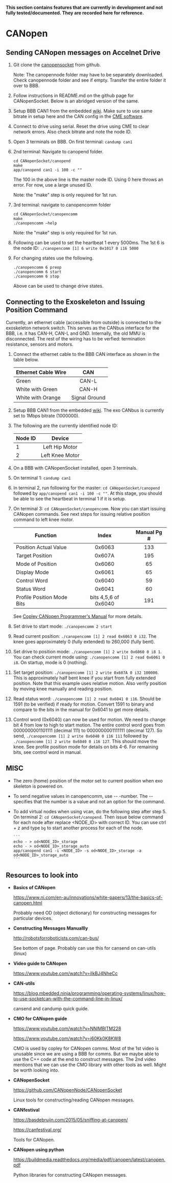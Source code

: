 **This section contains features that are currently in development and not fully tested/documented. They are recorded here for reference.**
# CANopen

## Sending CANopen messages on Accelnet Drive
1. Git clone the [canopensocket](https://github.com/CANopenNode/CANopenSocket) from github. 
   
      Note: The canopennode folder may have to be separately downloaded. Check canopennode folder and see if empty. Transfer the entire folder it over to BBB. 

2. Follow instructions in README.md on the github page for CANopenSocket. Below is an abridged version of the same.
3.	Setup BBB CAN1 from the embedded [wiki](https://embeded.readthedocs.io/en/latest/canbus/#configuring-the-bbb-can-interface). Make sure to use same bitrate in setup here and the CAN config in the [CME software](https://embeded.readthedocs.io/en/latest/canbus/#accelnet-serial-comms). 
4.	Connect to drive using serial. Reset the drive using CME to clear network errors. Also check bitrate and note the node ID.
5.	Open 3 terminals on BBB. On first terminal: `candump can1`

6.	2nd terminal: Navigate to canopend folder.  
      ```
      cd CANopenSocket/canopend
      make
      app/canopend can1 -i 100 -c ""
      ```

      The 100
       in the above line is the master node ID. Using 0 here throws an error. For now, use a large unused ID.
       
       Note: the "make" step is only required for 1st run.

8.	3rd terminal: navigate to canopencomm folder
   
      ```
      cd CANopenSocket/canopencomm
      make
      ./canopencomm –help
      ```
      
      Note: the "make" step is only required for 1st run.

9. Following can be used to set the heartbeat 1 every 5000ms. The 1st 6 is the node ID: `./canopencomm [1] 6 write 0x1017 0 i16 5000`


10. For changing states use the following.  
      ```
      ./canopencomm 6 preop
      ./canopencomm 6 start
      ./canopencomm 6 stop
      ```
      
      Above can be used to change drive states.

## Connecting to the Exoskeleton and Issuing Position Command

Currently, an ethernet cable (accessible from outside) is connected to the exoskeleton network switch. This serves as the CANbus interface for the BBB, i.e. it has CAN-H, CAN-L and GND. Internally, the old MMU is disconnected. The rest of the wiring has to be verfied: termination resistance, sensors and motors.

1. Connect the ethernet cable to the BBB CAN interface as shown in the table below.

      | Ethernet Cable Wire | CAN                    |
      | ------------------- |:----------------------:|
      | Green               | CAN-L                  |
      | White with Green    | CAN-H                  |
      | White with Orange   | Signal Ground          |

2.	Setup BBB CAN1 from the embedded [wiki](https://embeded.readthedocs.io/en/latest/canbus/#configuring-the-bbb-can-interface). The exo CANbus is currently set to 1Mbps bitrate (1000000).
3. The following are the currently identified node ID:

      | Node ID             | Device                 |
      | ------------------- |:----------------------:|
      | 1                   | Left Hip Motor         |
      | 2                   | Left Knee Motor        |

4. On a BBB with CANopenSocket installed, open 3 terminals. 
5. On terminal 1: `candump can1`

8. In terminal 2, run following for the master: `cd CANopenSocket/canopend` followed by `app/canopend can1 -i 100 -c ""`. At this stage, you should be able to see the heartbeat in terminal 1 if it is setup.

9. On terminal 3: `cd CANopenSocket/canopencomm`. Now you can start issuing CANopen commands. See next steps for issuing relative position command to left knee motor. 

      | Function                  | Index                    | Manual Pg #|
      | ------------------------- |:------------------------:|:----------:|
      | Position Actual Value     | 0x6063                   | 133        |
      | Target Position           | 0x607A                   | 195        |
      | Mode of Position          | 0x6060                   | 65         |
      | Display Mode              | 0x6061                   | 65         |
      | Control Word              | 0x6040                   | 59         |
      | Status Word               | 0x6041                   | 60         |
      | Profile Position Mode Bits| bits 4,5,6 of 0x6040     | 191        |

      See [Copley CANopen Programmer's Manual](http://www.copleycontrols.com/wp-content/uploads/2018/02/All-CANopen_Programmers_Manual-Manual.pdf) for more details.

10. Set drive to start mode: `./canopencomm 2 start` 
11. Read current position: `./canopencomm [1] 2 read 0x6063 0 i32`. The knee goes approximately 0 (fully extended) to 260,000 (fully bent).
12. Set drive to position mode: `./canopencomm [1] 2 write 0x6060 0 i8 1`. You can check current mode using: `./canopencomm [1] 2 read 0x6061 0 i8`. On startup, mode is 0 (nothing).
13. Set target position: `./canopencomm [1] 2 write 0x607A 0 i32 100000`. This is approximately half bent knee if you start from fully extended position. Note that this example uses relative motion. Also verify position by moving knee manually and reading position. 
14. Read status word: `./canopencomm [1] 2 read 0x6041 0 i16`. Should be 1591 (to be verified) if ready for motion. Convert 1591 to binary and compare to the bits in the manual for 0x6041 to get more details. 
15. Control word (0x6040) can now be used for motion. We need to change bit 4 from low to high to start motion. The entire control word goes from 0000000001101111 (decimal 111) to 0000000001111111 (decimal 127). So send, `./canopencomm [1] 2 write 0x6040 0 i16 111` followed by `./canopencomm [1] 2 write 0x6040 0 i16 127`. This should move the knee. See profile position mode for details on bits 4-6. For remaining bits, see control word in manual.

## MISC
* The zero (home) position of the motor set to current position when exo skeleton is powered on. 
* To send negative values in canopencomm, use -- -number. The -- specifies that the number is a value and not an option for the command.
* To add virtual nodes when using vcan, do the following step after step 5. On terminal 2: `cd CANopenSocket/canopend`. Then issue below command for each node after replace <NODE_ID> with correct ID. You can use ctrl + z and type `bg` to start another process for each of the node. 

      ```
      echo - > od<NODE_ID>_storage
      echo - > od<NODE_ID>_storage_auto
      app/canopend can1 -i <NODE_ID> -s od<NODE_ID>_storage -a od<NODE_ID>_storage_auto
      ```

## Resources to look into
 - **Basics of CANopen**

    <https://www.ni.com/en-au/innovations/white-papers/13/the-basics-of-canopen.html>

    Probably need OD (object dictionary) for constructing messages for particular devices.
    
    
 - **Constructing Messages Manuallly**

    <http://robotsforroboticists.com/can-bus/>
    
    See bottom of page. Probably can use this for cansend on can-utils (linux)
    
 - **Video guide to CANopen**

    <https://www.youtube.com/watch?v=iIkBJ4NheCc>

 - **CAN-utils**
    
    <https://blog.mbedded.ninja/programming/operating-systems/linux/how-to-use-socketcan-with-the-command-line-in-linux/>

    cansend and candump quick guide.

 - **CMO for CANopen guide**
    
    <https://www.youtube.com/watch?v=NNlMBlTM228>
    
    <https://www.youtube.com/watch?v=i60Kk0K8KW8>

    CMO is used by copley for CANopen comms. Most of the 1st video is unusable since we are using a BBB for comms. But we maybe able to use the C++ code at the end to construct messages. 
    The 2nd video mentions that we can use the CMO library with other tools as well. Might be worth looking into.

 - **CANopenSocket**
   
    <https://github.com/CANopenNode/CANopenSocket>

    Linux tools for constructing/reading CANopen messages.

 - **CANfestival**
 
    <https://basdebruijn.com/2015/05/sniffing-at-canopen/>
    
    <https://canfestival.org/>

    Tools for CANopen.

- **CANopen using python**

    <https://buildmedia.readthedocs.org/media/pdf/canopen/latest/canopen.pdf>

    Python libraries for constructing CANopen messages.

